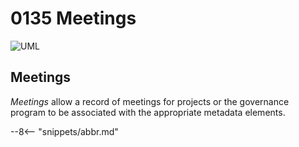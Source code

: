 <!-- SPDX-License-Identifier: CC-BY-4.0 -->
<!-- Copyright Contributors to the Egeria project. -->

# 0135 Meetings

![UML](0135-Meetings.svg)

## Meetings

*Meetings* allow a record of meetings for projects or the governance program to be associated with the appropriate metadata elements.


--8<-- "snippets/abbr.md"
